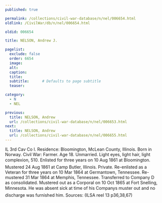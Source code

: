 ```yaml
---
published: true

permalink: /collections/civil-war-database/n/nel/006654.html
oldlink: /CivilWar/db/n/nel/006654.html

oldid: 006654

title: NELSON, Andrew J.

pagelist:
  exclude: false
  order: 6654
  image: 
  alt:
  caption:
  title:
  subtitle:      # Defaults to page subtitle
  teaser:

category: 
  - N 
  - NEL

previous:
  title: NELSON, Andrew
  url: /collections/civil-war-database/n/nel/006653.html  
next:
  title: NELSON, Andrew
  url: /collections/civil-war-database/n/nel/006655.html   
---
```

IL 3rd Cav Co I. Residence: Bloomington, McLean County, Illinois. Born in Norway. Civil War: Farmer. Age 18. Unmarried. Light eyes, light hair, light complexion, 5&#146;10&#148;. Enlisted for three years on 10 Aug 1861 at Bloomington. Mustered 24 Aug 1861 at Camp Butler, Illinois. Private. Re-enlisted as a Veteran for three years on 10 Mar 1864 at Germantown, Tennessee. Re-mustered 31 Mar 1864 at Memphis, Tennessee. Transferred to Company D as consolidated. Mustered out as a Corporal on 10 Oct 1865 at Fort Snelling, Minnesota. He was absent sick at time of his Company&#146;s muster out and no discharge was furnished him. Sources: (ILSA reel 13 p36,38,67)